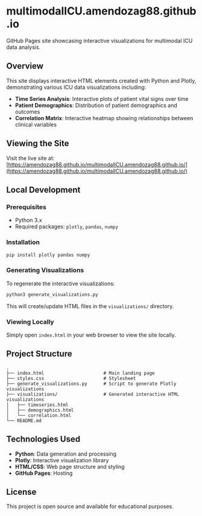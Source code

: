 # multimodalICU.amendozag88.github.io

GitHub Pages site showcasing interactive visualizations for multimodal ICU data analysis.

## Overview

This site displays interactive HTML elements created with Python and Plotly, demonstrating various ICU data visualizations including:

- **Time Series Analysis**: Interactive plots of patient vital signs over time
- **Patient Demographics**: Distribution of patient demographics and outcomes
- **Correlation Matrix**: Interactive heatmap showing relationships between clinical variables

## Viewing the Site

Visit the live site at: [https://amendozag88.github.io/multimodalICU.amendozag88.github.io/](https://amendozag88.github.io/multimodalICU.amendozag88.github.io/)

## Local Development

### Prerequisites

- Python 3.x
- Required packages: `plotly`, `pandas`, `numpy`

### Installation

```bash
pip install plotly pandas numpy
```

### Generating Visualizations

To regenerate the interactive visualizations:

```bash
python3 generate_visualizations.py
```

This will create/update HTML files in the `visualizations/` directory.

### Viewing Locally

Simply open `index.html` in your web browser to view the site locally.

## Project Structure

```
.
├── index.html                      # Main landing page
├── styles.css                      # Stylesheet
├── generate_visualizations.py      # Script to generate Plotly visualizations
├── visualizations/                 # Generated interactive HTML visualizations
│   ├── timeseries.html
│   ├── demographics.html
│   └── correlation.html
└── README.md
```

## Technologies Used

- **Python**: Data generation and processing
- **Plotly**: Interactive visualization library
- **HTML/CSS**: Web page structure and styling
- **GitHub Pages**: Hosting

## License

This project is open source and available for educational purposes.
